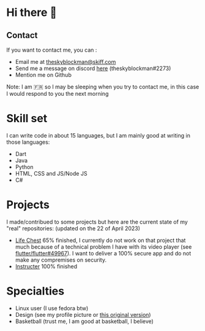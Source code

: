 # Hi there 👋

## Contact
If you want to contact me, you can : 
- Email me at [theskyblockman@skiff.com](mailto://theskyblockman@skiff.com)
- Send me a message on discord [here](https://discord.com/channels/@me/637915800338038795) (theskyblockman#2273)
- Mention me on Github

Note: I am 🇫🇷 so I may be sleeping when you try to contact me, in this case I would respond to you the next morning

# Skill set
I can write code in about 15 languages, but I am mainly good at writing in those languages:
- Dart
- Java
- Python
- HTML, CSS and JS/Node JS
- C#

# Projects
I made/contribued to some projects but here are the current state of my "real" repositories: (updated on the 22 of April 2023)
- [Life Chest](https://github.com/theskyblockman/life-chest) 65% finished, I currently do not work on that project that much because of a technical problem I have with its video player (see [flutter/flutter#49967](https://github.com/flutter/flutter/issues/49967)). I want to deliver a 100% secure app and do not make any compremises on security.
- [Instructer](https://github.com/theskyblockman/Instructer) 100% finished

# Specialties
- Linux user (I use fedora btw)
- Design (see my profile picture or [this original version](https://github.com/theskyblockman/theskyblockman/blob/main/Profile%20Picture.png))
- Basketball (trust me, I am good at basketball, I believe)
